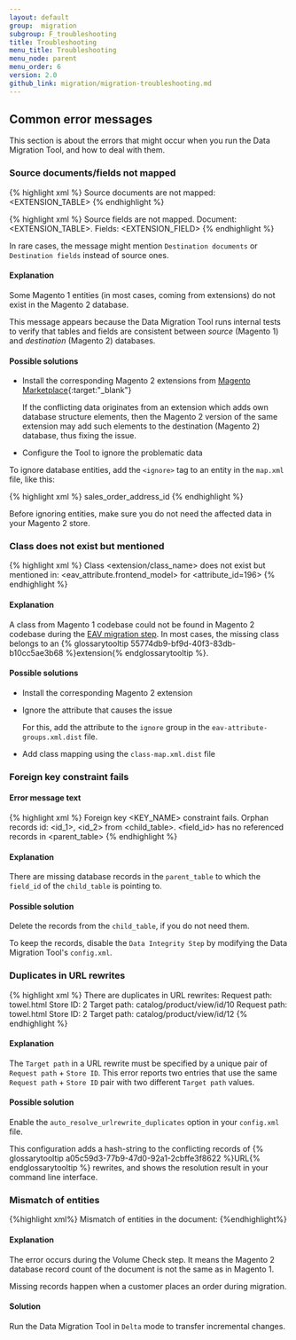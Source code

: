 ```yaml
---
layout: default
group:  migration
subgroup: F_troubleshooting
title: Troubleshooting
menu_title: Troubleshooting
menu_node: parent
menu_order: 6
version: 2.0
github_link: migration/migration-troubleshooting.md
---
```


## Common error messages

This section is about the errors that might occur when you run the Data Migration Tool, and how to deal with them.

### Source documents/fields not mapped

{% highlight xml %}
Source documents are not mapped: <EXTENSION_TABLE>
{% endhighlight %}

{% highlight xml %}
Source fields are not mapped. Document: <EXTENSION_TABLE>. Fields: <EXTENSION_FIELD>
{% endhighlight %}

In rare cases, the message might mention `Destination documents` or `Destination fields` instead of source ones.

#### Explanation

Some Magento 1 entities (in most cases, coming from extensions) do not exist in the Magento 2 database.

This message appears because the Data Migration Tool runs internal tests to verify that tables and fields are consistent between *source* (Magento 1) and *destination* (Magento 2) databases.

#### Possible solutions

* Install the corresponding Magento 2 extensions from [Magento Marketplace](https://marketplace.magento.com/){:target:"_blank"}

    If the conflicting data originates from an extension which adds own database structure elements, then the Magento 2 version of the same extension may add such elements to the destination (Magento 2) database, thus fixing the issue.

* Configure the Tool to ignore the problematic data

To ignore database entities, add the `<ignore>` tag to an entity in the `map.xml` file, like this:

{% highlight xml %}
<ignore>
   <field>sales_order_address_id</field>
</ignore>
{% endhighlight %}

<div class="bs-callout bs-callout-warning">
   <p>Before ignoring entities, make sure you do not need the affected data in your Magento 2 store.</p>
</div>

### Class does not exist but mentioned

{% highlight xml %}
Class <extension/class_name> does not exist but mentioned in:
<eav_attribute.frontend_model> for <attribute_id=196>
{% endhighlight %}

#### Explanation

A class from Magento 1 codebase could not be found in Magento 2 codebase during the [EAV migration step]({{page.baseurl}}migration/migration-tool-internal-spec.html#eav). In most cases, the missing class belongs to an {% glossarytooltip 55774db9-bf9d-40f3-83db-b10cc5ae3b68 %}extension{% endglossarytooltip %}.

#### Possible solutions

* Install the corresponding Magento 2 extension

* Ignore the attribute that causes the issue

    For this, add the attribute to the `ignore` group in the `eav-attribute-groups.xml.dist` file.

* Add class mapping using the `class-map.xml.dist` file

### Foreign key constraint fails

#### Error message text

{% highlight xml %}
Foreign key <KEY_NAME> constraint fails.
Orphan records id: <id_1>, <id_2> from <child_table>.
<field_id> has no referenced records in <parent_table>
{% endhighlight %}

#### Explanation

There are missing database records in the `parent_table` to which the `field_id` of the `child_table` is pointing to.

#### Possible solution

Delete the records from the `child_table`, if you do not need them.

To keep the records, disable the `Data Integrity Step` by modifying the Data Migration Tool's `config.xml`.

### Duplicates in URL rewrites

{% highlight xml %}
There are duplicates in URL rewrites:
Request path: towel.html Store ID: 2 Target path: catalog/product/view/id/10
Request path: towel.html Store ID: 2 Target path: catalog/product/view/id/12
{% endhighlight %}

#### Explanation

The `Target path` in a URL rewrite must be specified by a unique pair of `Request path` + `Store ID`. This error reports two entries that use the same `Request path` + `Store ID` pair with two different `Target path` values.

#### Possible solution

Enable the `auto_resolve_urlrewrite_duplicates` option in your `config.xml` file.

This configuration adds a hash-string to the conflicting records of {% glossarytooltip a05c59d3-77b9-47d0-92a1-2cbffe3f8622 %}URL{% endglossarytooltip %} rewrites, and shows the resolution result in your command line interface.

### Mismatch of entities

{%highlight xml%}
Mismatch of entities in the document: <DOCUMENT>
{%endhighlight%}

#### Explanation

The error occurs during the Volume Check step. It means the Magento 2 database record count of the document is not the same as in Magento 1.

Missing records happen when a customer places an order during migration.

#### Solution

Run the Data Migration Tool in `Delta` mode to transfer incremental changes.
